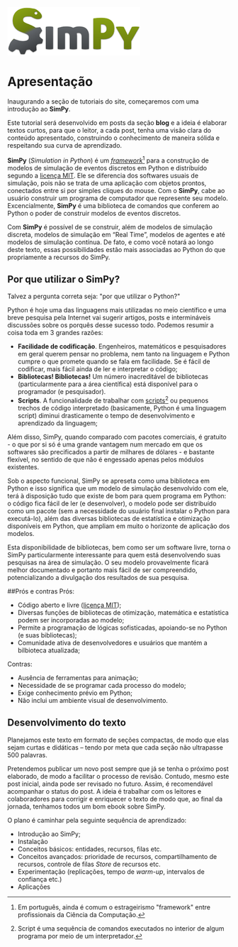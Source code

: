 ![SimPy logo](SimPy_Logo300.png)

# Apresentação
Inaugurando a seção de tutoriais do site, começaremos com uma introdução ao **SimPy**.

Este tutorial será desenvolvido em posts da seção **blog** e a ideia é elaborar textos curtos, para que o leitor, a cada post, tenha uma visão clara do conteúdo apresentado, construindo o conhecimento de maneira sólida e respeitando sua curva de aprendizado.

**SimPy** (*Simulation in Python*) é um *[framework](https://pt.wikipedia.org/wiki/Framework)*[^1] para a construção de modelos de simulação de eventos discretos em Python e distribuído segundo a [licença MIT](https://pt.wikipedia.org/wiki/Licen%C3%A7a_MIT).  Ele se diferencia dos softwares usuais de simulação, pois não se trata de uma aplicação com objetos prontos, conectados entre si por simples cliques do mouse. Com o **SimPy**, cabe ao usuário construir um programa de computador que represente seu modelo. Excencialmente, **SimPy** é uma biblioteca de comandos que conferem ao Python  o poder de construir modelos de eventos discretos.

Com **SimPy** é possível de se construir, além de modelos de simulação discreta, modelos de simulação em “Real Time”, modelos de agentes e até modelos de simulação contínua. De fato, e como você notará ao longo deste texto, essas possibilidades estão mais associadas ao Python do que propriamente a recursos do SimPy.
## Por que utilizar o SimPy?

Talvez a pergunta correta seja: "por que utilizar o Python?" 

Python é hoje uma das linguagens mais utilizadas no meio científico e uma breve pesquisa pela Internet vai sugerir artigos, posts e intermináveis discussões sobre os porquês desse sucesso todo. Podemos resumir a coisa toda em 3 grandes razões:

   - **Facilidade de codificação**. Engenheiros, matemáticos e pesquisadores em geral querem pensar no problema, nem tanto na linguagem e Python cumpre o que promete quando se fala em facilidade. Se é fácil de codificar, mais fácil ainda de ler e interpretar o código;
   - **Bibliotecas! Bibliotecas!** Um número inacreditável de bibliotecas (particularmente para a área científica) está disponível para o programador (e pesquisador).
   - **Scripts**. A funcionalidade de trabalhar com [scripts](https://pt.wikipedia.org/wiki/Linguagem_de_script)[^2] ou pequenos trechos de código interpretado (basicamente, Python é uma linguagem script) diminui drasticamente o tempo de desenvolvimento e aprendizado da linguagem;


Além disso, SimPy, quando comparado com pacotes comerciais, é gratuito - o que por si só é uma grande vantagem num mercado em que os softwares são precificados a partir de milhares de dólares - e bastante
flexível, no sentido de que não é engessado apenas pelos módulos existentes.

Sob o aspecto funcional, SimPy se apreseta como uma biblioteca em Python e isso significa que um modelo de simulação desenvolvido com ele, terá à disposição tudo que existe de bom para quem programa em Python: o código fica fácil de ler (e desenvolver), o modelo pode ser distribuído como um pacote (sem a necessidade do usuário final instalar o Python para executá-lo), além das diversas bibliotecas de estatística e otimização disponíveis em Python, que ampliam em muito o horizonte de aplicação dos modelos.

Esta disponibilidade de bibliotecas, bem como ser um software livre, torna o SimPy particularmente interessante para quem está desenvolvendo suas pesquisas na área de simulação. O seu modelo provavelmente ficará melhor documentado e portanto mais fácil de ser compreendido, potencializando a divulgação dos resultados de sua pesquisa.



##Prós e contras
Prós:

- Código aberto e livre ([licença MIT](https://pt.wikipedia.org/wiki/Licen%C3%A7a_MIT));
- Diversas funções de bibliotecas de otimização, matemática e estatística podem ser incorporadas ao modelo;
- Permite a programação de lógicas sofisticadas, apoiando-se no Python (e suas bibliotecas);
- Comunidade ativa de desenvolvedores e usuários que mantém a bilbioteca atualizada;

Contras:

- Ausência de ferramentas para animação;
- Necessidade de se programar cada processo do modelo;
- Exige conhecimento prévio em Python;
- Não inclui um ambiente visual de desenvolvimento.


## Desenvolvimento do texto
Planejamos este texto em formato de seções compactas, de modo que elas sejam curtas e didáticas – tendo por meta que cada seção não ultrapasse 500 palavras.

Pretendemos publicar um novo post sempre que já se tenha o próximo post elaborado, de modo a facilitar o processo de revisão. Contudo, mesmo este post inicial, ainda pode ser revisado no futuro. Assim, é recomendável acompanhar o status do post. A ideia é trabalhar com os leitores e colaboradores para corrigir e enriquecer o texto de modo que, ao final da jornada, tenhamos todos um bom ebook sobre SimPy.

O plano é caminhar pela seguinte sequência de aprendizado:

- Introdução ao SimPy;
- Instalação
- Conceitos básicos: entidades, recursos, filas etc.
- Conceitos avançados: prioridade de recursos, compartilhamento de recursos, controle de filas *Store* de recursos etc.
- Experimentação (replicações, tempo de *warm-up*, intervalos de confiança etc.)
- Aplicações

 [^1]: Em português, ainda é comum o estrageirismo "framework" entre profissionais da Ciência da Computação. 
 
 [^2]: Script é uma sequência de comandos executados no interior de algum programa por meio de um interpretador. 


 

